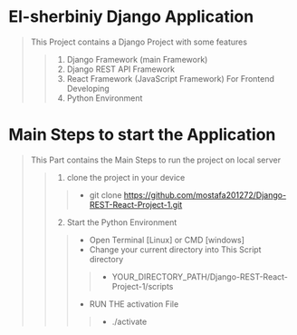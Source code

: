 # El-sherbiniy Django Application
> This Project contains a Django Project with some features
>> 1. Django Framework (main Framework)
>> 2. Django REST API Framework
>> 3. React Framework (JavaScript Framework) For Frontend Developing
>> 4. Python Environment

# Main Steps to start the Application
> This Part contains the Main Steps to run the project on local server
>> 1. clone the project in your device
>>> - git clone https://github.com/mostafa201272/Django-REST-React-Project-1.git
>> 2. Start the Python Environment
>>> - Open Terminal [Linux] or CMD [windows]
>>> - Change your current directory into This Script directory
>>>> - YOUR_DIRECTORY_PATH/Django-REST-React-Project-1/scripts
>>> - RUN THE activation File
>>>> - ./activate
